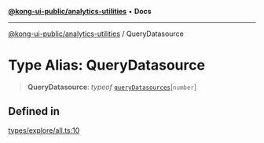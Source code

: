 [**@kong-ui-public/analytics-utilities**](../README.md) • **Docs**

***

[@kong-ui-public/analytics-utilities](../README.md) / QueryDatasource

# Type Alias: QueryDatasource

> **QueryDatasource**: *typeof* [`queryDatasources`](../variables/queryDatasources.md)\[`number`\]

## Defined in

[types/explore/all.ts:10](https://github.com/Kong/public-ui-components/blob/main/packages/analytics/analytics-utilities/src/types/explore/all.ts#L10)
